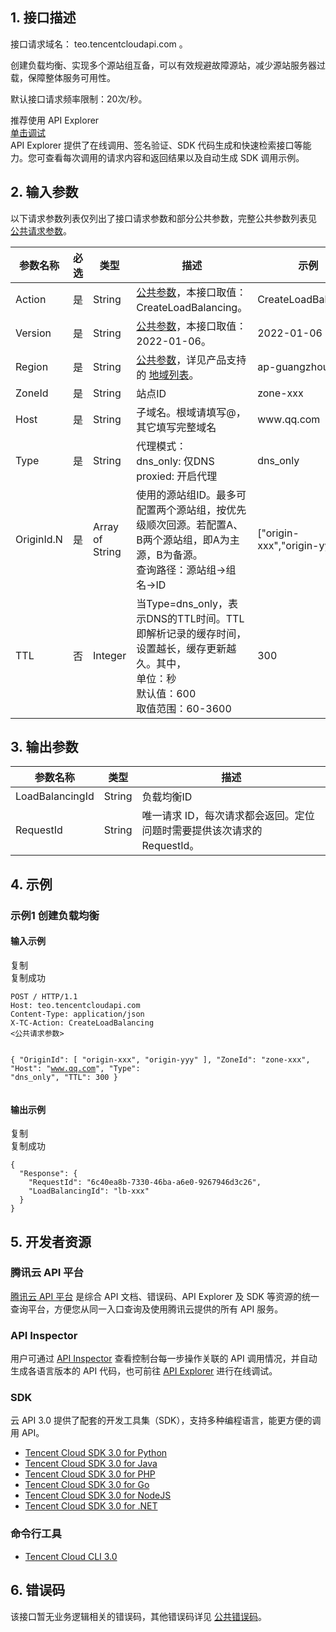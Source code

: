 
## 1. 接口描述

接口请求域名： teo.tencentcloudapi.com 。

创建负载均衡、实现多个源站组互备，可以有效规避故障源站，减少源站服务器过载，保障整体服务可用性。

默认接口请求频率限制：20次/秒。
<div class="rno-api-explorer">
    <div class="rno-api-explorer-inner">
        <div class="rno-api-explorer-hd">
            <div class="rno-api-explorer-title">
                推荐使用 API Explorer
            </div>
            <a href="https://console.cloud.tencent.com/api/explorer?Product=teo&Version=2022-01-06&Action=DescribeLoadBalancingDetail" class="rno-api-explorer-btn" hotrep="doc.api.explorerbtn"><i class="rno-icon-explorer"></i>单击调试</a>
        </div>
        <div class="rno-api-explorer-body">
            <div class="rno-api-explorer-cont">
                API Explorer 提供了在线调用、签名验证、SDK 代码生成和快速检索接口等能力。您可查看每次调用的请求内容和返回结果以及自动生成 SDK 调用示例。
            </div>
        </div>
    </div>
</div>

## 2. 输入参数

以下请求参数列表仅列出了接口请求参数和部分公共参数，完整公共参数列表见 [公共请求参数](https://cloud.tencent.com/document/api/1552/73158)。

<div class="doc-table-wrap"><table>
<thead>
<tr>
<th>参数名称</th>
<th>必选</th>
<th>类型</th>
<th>描述</th>
<th>示例</th>
</tr>
</thead>
<tbody><tr>
<td>Action</td>
<td>是</td>
<td>String</td>
<td><a href="/document/api/1552/73158" target="_blank">公共参数</a>，本接口取值：CreateLoadBalancing。</td>
<td>CreateLoadBalancing</td>
</tr>
<tr>
<td>Version</td>
<td>是</td>
<td>String</td>
<td><a href="/document/api/1552/73158" target="_blank">公共参数</a>，本接口取值：2022-01-06。</td>
<td>2022-01-06</td>
</tr>
<tr>
<td>Region</td>
<td>是</td>
<td>String</td>
<td><a href="/document/api/1552/73158" target="_blank">公共参数</a>，详见产品支持的 <a href="/document/api/1552/73158#.E5.9C.B0.E5.9F.9F.E5.88.97.E8.A1.A8" target="_blank">地域列表</a>。</td>
<td>ap-guangzhou</td>
</tr>
<tr>
<td>ZoneId</td>
<td>是</td>
<td>String</td>
<td>站点ID</td>
<td>zone-xxx</td>
</tr>
<tr>
<td>Host</td>
<td>是</td>
<td>String</td>
<td>子域名。根域请填写@，其它填写完整域名</td>
<td>www.qq.com</td>
</tr>
<tr>
<td>Type</td>
<td>是</td>
<td>String</td>
<td>代理模式：<br>dns_only: 仅DNS<br>proxied: 开启代理</td>
<td>dns_only</td>
</tr>
<tr>
<td>OriginId.N</td>
<td>是</td>
<td>Array of String</td>
<td>使用的源站组ID。最多可配置两个源站组，按优先级顺次回源。若配置A、B两个源站组，即A为主源，B为备源。<br>查询路径：源站组->组名->ID</td>
<td>["origin-xxx","origin-yyy"]</td>
</tr>
<tr>
<td>TTL</td>
<td>否</td>
<td>Integer</td>
<td>当Type=dns_only，表示DNS的TTL时间。TTL即解析记录的缓存时间，设置越长，缓存更新越久。其中，<br>
单位：秒<br>
默认值：600<br>
取值范围：60-3600</td>
<td>300</td>
</tr>
</tbody></table></div>

## 3. 输出参数

<div class="doc-table-wrap"><table>
<thead>
<tr>
<th>参数名称</th>
<th>类型</th>
<th>描述</th>
</tr>
</thead>
<tbody><tr>
<td>LoadBalancingId</td>
<td>String</td>
<td>负载均衡ID</td>
</tr>
<tr>
<td>RequestId</td>
<td>String</td>
<td>唯一请求 ID，每次请求都会返回。定位问题时需要提供该次请求的 RequestId。</td>
</tr>
</tbody></table></div>

## 4. 示例

### 示例1 创建负载均衡

#### 输入示例

<div class="rno-code J-markdownCode">
						<div class="rno-code-hd" style="display: none;">
							<ul class="rno-code-tab J-language">
								<!--展示语言列表-->
							</ul>
						</div>
						<div class="rno-code-bd markdown-code-bd J-codeBox">
							<div class="rno-code-toolbars J-codeToolbar">
								<a href="javascript: void 0;" data-bypass-xhr="1" class="rno-code-toolbars-copy J-copyContent"></a>
								<div class="code-dropdown code-dropdown-align-center J-copy-tips">
									<div class="code-dropdown-inner">
										<div class="code-dropdown-text">复制</div>
									</div>
								</div>
								<div class="code-dropdown code-dropdown-align-center J-copy-success">
									<div class="code-dropdown-inner">
										<div class="code-dropdown-text">复制成功</div>
									</div>
								</div>
							</div>
						<pre class="rno-code-pre" style="overflow-y: hidden;"><code>POST / HTTP/1.1
Host: teo.tencentcloudapi.com
Content-Type: application/json
X-TC-Action: CreateLoadBalancing
&lt;公共请求参数&gt;

{
    "OriginId": [
        "origin-xxx",
        "origin-yyy"
    ],
    "ZoneId": "zone-xxx",
    "Host": "www.qq.com",
    "Type": "dns_only",
    "TTL": 300
}</code></pre></div>
					</div>

#### 输出示例

<div class="rno-code-wrap">
					<div class="rno-code J-markdownCode">
						<div class="rno-code-hd" style="display: none;">
							<ul class="rno-code-tab J-language">
								<!--展示语言列表-->
							</ul>
						</div>
						<div class="rno-code-bd markdown-code-bd J-codeBox">
							<div class="rno-code-toolbars J-codeToolbar">
								<a href="javascript: void 0;" data-bypass-xhr="1" class="rno-code-toolbars-copy J-copyContent"></a>
								<div class="code-dropdown code-dropdown-align-center J-copy-tips">
									<div class="code-dropdown-inner">
										<div class="code-dropdown-text">复制</div>
									</div>
								</div>
								<div class="code-dropdown code-dropdown-align-center J-copy-success">
									<div class="code-dropdown-inner">
										<div class="code-dropdown-text">复制成功</div>
									</div>
								</div>
							</div>
						<pre class="rno-code-pre" style="overflow-y: hidden;"><code>{
  "Response": {
    "RequestId": "6c40ea8b-7330-46ba-a6e0-9267946d3c26",
    "LoadBalancingId": "lb-xxx"
  }
}</code></pre></div>
					</div>
				</div>



## 5. 开发者资源

### 腾讯云 API 平台

[腾讯云 API 平台](https://cloud.tencent.com/api) 是综合 API 文档、错误码、API Explorer 及 SDK 等资源的统一查询平台，方便您从同一入口查询及使用腾讯云提供的所有 API 服务。

### API Inspector

用户可通过 [API Inspector](https://cloud.tencent.com/document/product/1278/49361) 查看控制台每一步操作关联的 API 调用情况，并自动生成各语言版本的 API 代码，也可前往 [API Explorer](https://cloud.tencent.com/document/product/1278/46697) 进行在线调试。

### SDK

云 API 3.0 提供了配套的开发工具集（SDK），支持多种编程语言，能更方便的调用 API。

- [Tencent Cloud SDK 3.0 for Python](https://github.com/TencentCloud/tencentcloud-sdk-python)
- [Tencent Cloud SDK 3.0 for Java](https://github.com/TencentCloud/tencentcloud-sdk-java)
- [Tencent Cloud SDK 3.0 for PHP](https://github.com/TencentCloud/tencentcloud-sdk-php)
- [Tencent Cloud SDK 3.0 for Go](https://github.com/TencentCloud/tencentcloud-sdk-go)
- [Tencent Cloud SDK 3.0 for NodeJS](https://github.com/TencentCloud/tencentcloud-sdk-nodejs)
- [Tencent Cloud SDK 3.0 for .NET](https://github.com/TencentCloud/tencentcloud-sdk-dotnet)

### 命令行工具

- [Tencent Cloud CLI 3.0](https://cloud.tencent.com/document/product/440/6176)

## 6. 错误码

<p>该接口暂无业务逻辑相关的错误码，其他错误码详见 <a href="/document/api/1552/73162#.E5.85.AC.E5.85.B1.E9.94.99.E8.AF.AF.E7.A0.81" target="_blank">公共错误码</a>。</p>
